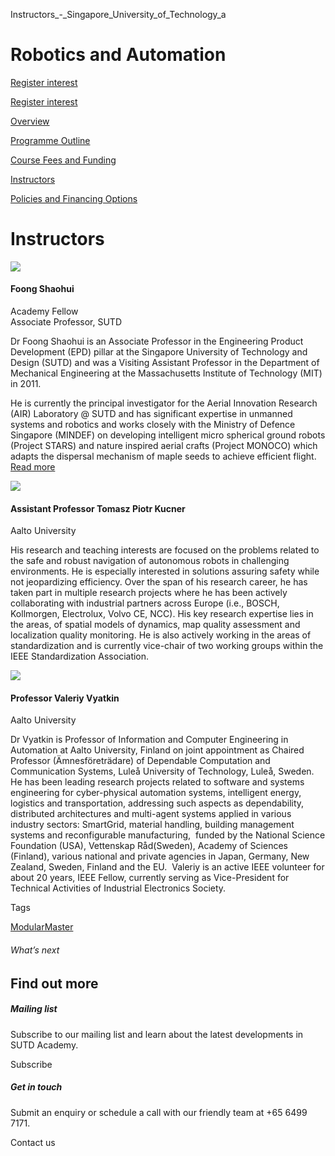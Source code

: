 Instructors_-_Singapore_University_of_Technology_a



Robotics and Automation
=======================

[Register interest](/admissions/academy/modular-master/register-your-interest-modularmaster-certificate-in-technology-and-management/)

[Register interest](/admissions/academy/modular-master/register-your-interest-modularmaster-certificate-in-technology-and-management/)

[Overview](/course/robotics-and-automation-raa/#tabs)

[Programme Outline](/course/robotics-and-automation-raa/programme-outline/#tabs)

[Course Fees and Funding](/course/robotics-and-automation-raa/course-fees-and-funding/#tabs)

[Instructors](/course/robotics-and-automation-raa/instructors/#tabs)

[Policies and Financing Options](/course/robotics-and-automation-raa/policies-and-financing-options/#tabs)

Instructors
===========



![](https://www.sutd.edu.sg/repo/wp-content/uploads/sites/2/2012/11/epd-faculty-foong-shaohui-2021.jpg?w=220)

#### **Foong Shaohui**

Academy Fellow  
Associate Professor, SUTD

Dr Foong Shaohui is an Associate Professor in the Engineering Product Development (EPD) pillar at the Singapore University of Technology and Design (SUTD) and was a Visiting Assistant Professor in the Department of Mechanical Engineering at the Massachusetts Institute of Technology (MIT) in 2011.

He is currently the principal investigator for the Aerial Innovation Research (AIR) Laboratory @ SUTD and has significant expertise in unmanned systems and robotics and works closely with the Ministry of Defence Singapore (MINDEF) on developing intelligent micro spherical ground robots (Project STARS) and nature inspired aerial crafts (Project MONOCO) which adapts the dispersal mechanism of maple seeds to achieve efficient flight.  
[Read more](/profile/foong-shaohui)



![](https://www.sutd.edu.sg/wp-content/uploads/2024/12/Tomaz-edited-1_6759176.png?w=170)

#### **Assistant Professor Tomasz Piotr Kucner**

Aalto University

His research and teaching interests are focused on the problems related to the safe and robust navigation of autonomous robots in challenging environments. He is especially interested in solutions assuring safety while not jeopardizing efficiency. Over the span of his research career, he has taken part in multiple research projects where he has been actively collaborating with industrial partners across Europe (i.e., BOSCH, Kollmorgen, Electrolux, Volvo CE, NCC). His key research expertise lies in the areas, of spatial models of dynamics, map quality assessment and localization quality monitoring. He is also actively working in the areas of standardization and is currently vice-chair of two working groups within the IEEE Standardization Association.



![](https://www.sutd.edu.sg/wp-content/uploads/2024/12/Valeriy-Vyatkin-edited2-1_8745818.png?w=160)

#### **Professor Valeriy Vyatkin**

Aalto University

Dr Vyatkin is Professor of Information and Computer Engineering in Automation at Aalto University, Finland on joint appointment as Chaired Professor (Ämnesföreträdare) of Dependable Computation and Communication Systems, Luleå University of Technology, Luleå, Sweden. He has been leading research projects related to software and systems engineering for cyber-physical automation systems, intelligent energy, logistics and transportation, addressing such aspects as dependability, distributed architectures and multi-agent systems applied in various industry sectors: SmartGrid, material handling, building management systems and reconfigurable manufacturing,  funded by the National Science Foundation (USA), Vettenskap Råd(Sweden), Academy of Sciences (Finland), various national and private agencies in Japan, Germany, New Zealand, Sweden, Finland and the EU.  Valeriy is an active IEEE volunteer for about 20 years, IEEE Fellow, currently serving as Vice-President for Technical Activities of Industrial Electronics Society.

Tags

[ModularMaster](/admissions/academy/courses-and-modules/?academy-type-course=792)

###### What’s next

Find out more
-------------

##### Mailing list

Subscribe to our mailing list and learn about the latest developments in SUTD Academy.

Subscribe

##### Get in touch

Submit an enquiry or schedule a call with our friendly team at +65 6499 7171.

Contact us

